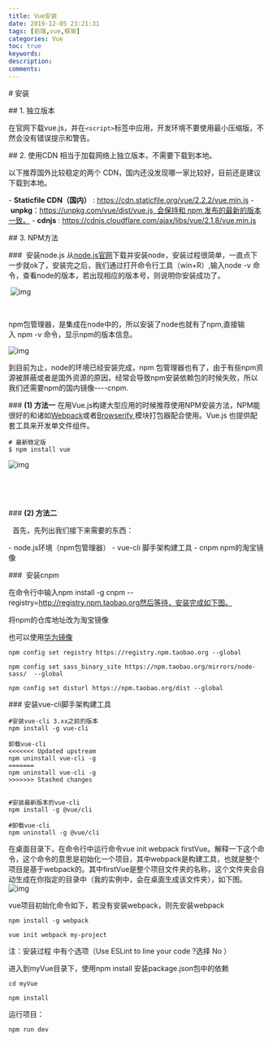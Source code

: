 ```yaml
---
title: Vue安装
date: 2019-12-05 23:21:31
tags: [前端,vue,框架]
categories: Vue
toc: true
keywords:
description:
comments: 
---
```

# 安装

## 1. 独立版本

在官网下载vue.js，并在`<script>`标签中应用，开发环境不要使用最小压缩版，不然会没有错误提示和警告。

## 2. 使用CDN
相当于加载网络上独立版本，不需要下载到本地。

以下推荐国外比较稳定的两个 CDN，国内还没发现哪一家比较好，目前还是建议下载到本地。

- **Staticfile CDN（国内）** : https://cdn.staticfile.org/vue/2.2.2/vue.min.js
- **unpkg**：https://unpkg.com/vue/dist/vue.js, 会保持和 npm 发布的最新的版本一致。
- **cdnjs** : https://cdnjs.cloudflare.com/ajax/libs/vue/2.1.8/vue.min.js

## 3. NPM方法

###  安装node.js
从[node.js官网](https://nodejs.org/en/)下载并安装node，安装过程很简单，一直点下一步就ok了，安装完之后，我们通过打开命令行工具（win+R）,输入node -v 命令，查看node的版本，若出现相应的版本号，则说明你安装成功了。

 ![img](https://gitee.com/Cooper001/blog-img/raw/master/img/716ae44b-8a77-4cbf-bf86-7ca96efd2b9f.png)

 

npm包管理器，是集成在node中的，所以安装了node也就有了npm,直接输入 npm -v 命令，显示npm的版本信息。

![img](https://gitee.com/Cooper001/blog-img/raw/master/img/d1179368-35b0-4fda-91b7-8a709020e868.png)

到目前为止，node的环境已经安装完成，npm 包管理器也有了，由于有些npm资源被屏蔽或者是国外资源的原因，经常会导致npm安装依赖包的时候失败，所以我们还需要npm的国内镜像----cnpm.

### **(1) 方法一**
在用Vue.js构建大型应用的时候推荐使用NPM安装方法，NPM能很好的和诸如[Webpack](https://webpack.js.org/)或者[Browserify ](http://browserify.org/)模块打包器配合使用。Vue.js 也提供配套工具来开发单文件组件。

```
# 最新稳定版
$ npm install vue
```
![img](https://gitee.com/Cooper001/blog-img/raw/master/img/1fc42e00-6663-4141-a0cd-2f0eb466e253.jpg)

 

 

### **(2) 方法二**

  首先，先列出我们接下来需要的东西：

- node.js环境（npm包管理器）
- vue-cli 脚手架构建工具
- cnpm npm的淘宝镜像  

###  安装cnpm

在命令行中输入npm install -g cnpm --registry=http://registry.npm.taobao.org然后等待，安装完成如下图。


将npm的仓库地址改为淘宝镜像

也可以使用[华为镜像]( https://mirrors.huaweicloud.com/ )

```
npm config set registry https://registry.npm.taobao.org --global
 
npm config set sass_binary_site https://npm.taobao.org/mirrors/node-sass/  --global
 
npm config set disturl https://npm.taobao.org/dist --global
```

### 安装vue-cli脚手架构建工具

```
#安装vue-cli 3.xx之前的版本
npm install -g vue-cli
 
卸载vue-cli
<<<<<<< Updated upstream
npm uninstall vue-cli -g
=======
npm uninstall vue-cli -g
>>>>>>> Stashed changes
 
 
#安装最新版本的vue-cli
npm install -g @vue/cli
 
#卸载vue-cli
npm uninstall -g @vue/cli
```

在桌面目录下，在命令行中运行命令vue init webpack firstVue。解释一下这个命令，这个命令的意思是初始化一个项目，其中webpack是构建工具，也就是整个项目是基于webpack的。其中firstVue是整个项目文件夹的名称，这个文件夹会自动生成在你指定的目录中（我的实例中，会在桌面生成该文件夹），如下图。
![img](https://gitee.com/Cooper001/blog-img/raw/master/img/a06711f2-b6be-4f66-bd2c-8d6d50764020.jpg)

vue项目初始化命令如下，若没有安装webpack，则先安装webpack

```
npm install -g webpack
 
vue init webpack my-project
```

注：安装过程 中有个选项（Use ESLint to line your code ?选择 No ）

进入到myVue目录下，使用npm install 安装package.json包中的依赖

```
cd myVue
 
npm install
```

运行项目：

```shell
npm run dev
```

